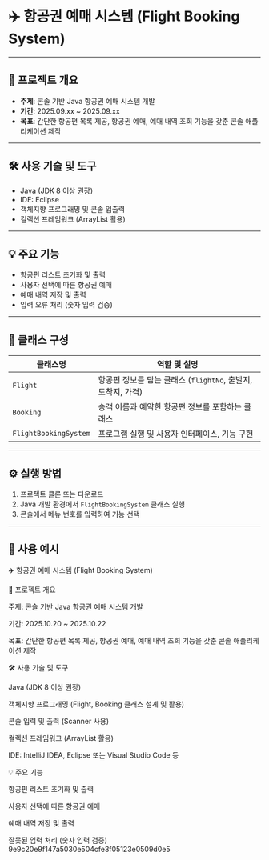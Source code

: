 
# ✈️ 항공권 예매 시스템 (Flight Booking System)

---

## 📌 프로젝트 개요
- **주제**: 콘솔 기반 Java 항공권 예매 시스템 개발  
- **기간**: 2025.09.xx ~ 2025.09.xx  
- **목표**: 간단한 항공편 목록 제공, 항공권 예매, 예매 내역 조회 기능을 갖춘 콘솔 애플리케이션 제작  

---

## 🛠️ 사용 기술 및 도구
- Java (JDK 8 이상 권장)  
- IDE: Eclipse  
- 객체지향 프로그래밍 및 콘솔 입출력  
- 컬렉션 프레임워크 (ArrayList 활용) 

---

## 💡 주요 기능
- 항공편 리스트 초기화 및 출력  
- 사용자 선택에 따른 항공권 예매  
- 예매 내역 저장 및 출력  
- 입력 오류 처리 (숫자 입력 검증)  

---

## 📂 클래스 구성

| 클래스명           | 역할 및 설명                                           |
|--------------------|-------------------------------------------------------|
| `Flight`           | 항공편 정보를 담는 클래스 (`flightNo`, 출발지, 도착지, 가격) |
| `Booking`          | 승객 이름과 예약한 항공편 정보를 포함하는 클래스         |
| `FlightBookingSystem` | 프로그램 실행 및 사용자 인터페이스, 기능 구현              |

---

## ⚙️ 실행 방법
1. 프로젝트 클론 또는 다운로드  
2. Java 개발 환경에서 `FlightBookingSystem` 클래스 실행  
3. 콘솔에서 메뉴 번호를 입력하여 기능 선택  

---

## 🎯 사용 예시

✈️ 항공권 예매 시스템 (Flight Booking System)

📌 프로젝트 개요

주제: 콘솔 기반 Java 항공권 예매 시스템 개발

기간: 2025.10.20 ~ 2025.10.22

목표: 간단한 항공편 목록 제공, 항공권 예매, 예매 내역 조회 기능을 갖춘 콘솔 애플리케이션 제작

🛠️ 사용 기술 및 도구

Java (JDK 8 이상 권장)

객체지향 프로그래밍 (Flight, Booking 클래스 설계 및 활용)

콘솔 입력 및 출력 (Scanner 사용)

컬렉션 프레임워크 (ArrayList 활용)

IDE: IntelliJ IDEA, Eclipse 또는 Visual Studio Code 등

💡 주요 기능

항공편 리스트 초기화 및 출력

사용자 선택에 따른 항공권 예매

예매 내역 저장 및 출력

잘못된 입력 처리 (숫자 입력 검증)
9e9c20e9f147a5030e504cfe3f05123e0509d0e5

